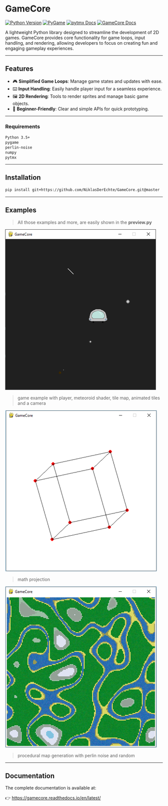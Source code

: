 # GameCore

[![Python Version](https://img.shields.io/badge/python-3.5%2B-blue.svg)](https://www.python.org/downloads/)
[![PyGame](https://img.shields.io/badge/pygame-107c10.svg)](https://www.pygame.org/docs/)
[![pytmx Docs](https://img.shields.io/badge/pytxm-800000.svg)](https://pytmx.readthedocs.io/en/latest/)
[![GameCore Docs](https://img.shields.io/badge/gamecore-docs-547bdb.svg)](https://gamecore.readthedocs.io/en/latest/)

A lightweight Python library designed to streamline the development of 2D games. GameCore provides core functionality for game loops, input handling, and rendering, allowing developers to focus on creating fun and engaging gameplay experiences.

---

## Features

- 🎮 **Simplified Game Loops**: Manage game states and updates with ease.
- ⌨️ **Input Handling**: Easily handle player input for a seamless experience.
- 🖼️ **2D Rendering**: Tools to render sprites and manage basic game objects.
- 🚀 **Beginner-Friendly**: Clear and simple APIs for quick prototyping.

---

### Requirements

    Python 3.5+
    pygame
    perlin-noise
    numpy
    pytmx

---

## Installation

```bash
pip install git+https://github.com/NiklasDerEchte/GameCore.git@master
```

---

## Examples

> All those examples and more, are easily shown in the **__preview.py__**

![alt text](docs/_images/spaceship-example.png)
> game example with player, meteoroid shader, tile map, animated tiles and a camera

![alt text](docs/_images/projection-example.PNG)
> math projection

![alt text](docs/_images/mapgen-example.PNG)
> procedural map generation with perlin noise and random
 
---

## Documentation

The complete documentation is available at:

👉 https://gamecore.readthedocs.io/en/latest/
